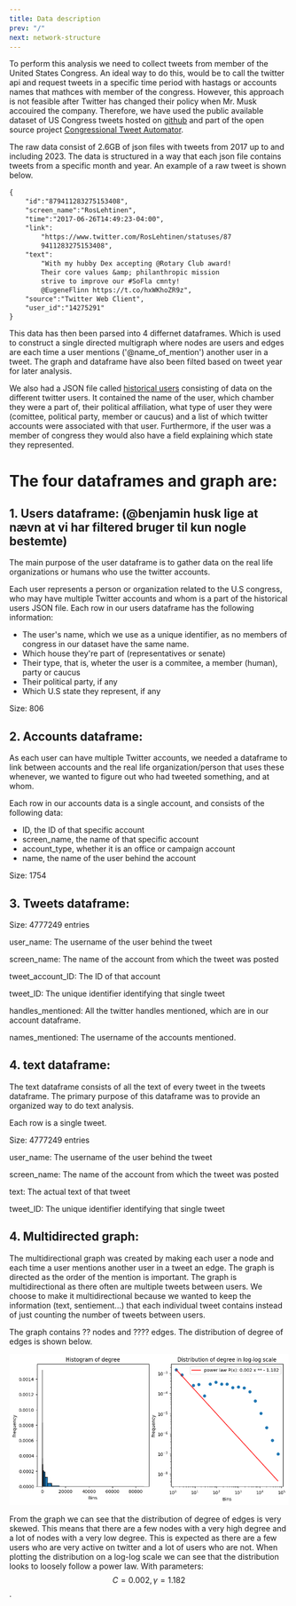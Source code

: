 ```yaml
---
title: Data description
prev: "/"
next: network-structure
---
```


To perform this analysis we need to collect tweets from member of the United States Congress. An ideal way to do this, would be to call the twitter api and request tweets in a specific time period with hastags or accounts names that mathces with member of the congress. However, this approach is not feasible after Twitter has changed their policy when Mr. Musk accouired the company. Therefore, we have used the public available dataset of US Congress tweets hosted on [github](https://github.com/alexlitel/congresstweets) and part of the open source project [Congressional Tweet Automator](https://github.com/alexlitel/congresstweets-automator).

The raw data consist of 2.6GB of json files with tweets from 2017 up to and including 2023. The data is structured in a way that each json file contains tweets from a specific month and year. An example of a raw tweet is shown below.

```
{
    "id":"879411283275153408",
    "screen_name":"RosLehtinen",
    "time":"2017-06-26T14:49:23-04:00",
    "link":
        "https://www.twitter.com/RosLehtinen/statuses/87
        9411283275153408",
    "text":
        "With my hubby Dex accepting @Rotary Club award! 
        Their core values &amp; philanthropic mission 
        strive to improve our #SoFla cmnty! 
        @EugeneFlinn https://t.co/hxWKhoZR9z",
    "source":"Twitter Web Client",
    "user_id":"14275291"
}
```

This data has then been parsed into 4 differnet dataframes. Which is used to construct a single directed multigraph where nodes are users and edges are each time a user mentions ('@name_of_mention') another user in a tweet. The graph and dataframe have also been filted based on tweet year for later analysis.

We also had a JSON file called [historical users](https://github.com/alexlitel/congresstweets-automator/blob/master/data/historical-users-filtered.json) consisting of data on the different twitter users. It contained the name of the user, which chamber they were a part of, their political affiliation, what type of user they were (comittee, political party, member or caucus) and a list of which twitter accounts were associated with that user. Furthermore, if the user was a member of congress they would also have a field explaining which state they represented. 

# The four dataframes and graph are:

## 1. Users dataframe: (@benjamin husk lige at nævn at vi har filtered bruger til kun nogle bestemte)

The main purpose of the user dataframe is to gather data on the real life organizations or humans who use the twitter accounts.

Each user represents a person or organization related to the U.S congress, who may have multiple Twitter accounts and whom is a part of the historical users JSON file. Each row in our users dataframe has the following information:
* The user's name, which we use as a unique identifier, as no members of congress in our dataset have the same name.
* Which house they're part of (representatives or senate)
* Their type, that is, wheter the user is a commitee, a member (human), party or caucus
* Their political party, if any
* Which U.S state they represent, if any

Size: 806

## 2. Accounts dataframe:

As each user can have multiple Twitter accounts, we needed a dataframe to link between accounts and the real life organization/person that uses these whenever, we wanted to figure out who had tweeted something, and at whom.

Each row in our accounts data is a single account, and consists of the following data:
* ID, the ID of that specific account
* screen_name, the name of that specific account
* account_type, whether it is an office or campaign account
* name, the name of the user behind the account

Size: 1754


## 3. Tweets dataframe:

Size: 4777249 entries

user_name: The username of the user behind the tweet

screen_name: The name of the account from which the tweet was posted

tweet_account_ID: The ID of that account

tweet_ID: The unique identifier identifying that single tweet

handles_mentioned: All the twitter handles mentioned, which are in our account dataframe.

names_mentioned: The username of the accounts mentioned.


## 4. text dataframe:

The text dataframe consists of all the text of every tweet in the tweets dataframe. The primary purpose of this dataframe was to provide an organized way to do text analysis.

Each row is a single tweet.

Size: 4777249 entries

user_name: The username of the user behind the tweet

screen_name: The name of the account from which the tweet was posted

text: The actual text of that tweet

tweet_ID: The unique identifier identifying that single tweet



## 4. Multidirected graph:

The multidirectional graph was created by making each user a node and each time a user mentions another user in a tweet an edge. The graph is directed as the order of the mention is important. The graph is multidirectional as there often are multiple tweets between users. We choose to make it multidirectional because we wanted to keep the information (text, sentiement...) that each individual tweet contains instead of just counting the number of tweets between users.

The graph contains ?? nodes and ???? edges. The distribution of degree of edges is shown below.

![](/images/degree-distribution.png)

From the graph we can see that the distribution of degree of edges is very skewed. This means that there are a few nodes with a very high degree and a lot of nodes with a very low degree. This is expected as there are a few users who are very active on twitter and a lot of users who are not. When plotting the distribution on a log-log scale we can see that the distribution looks to loosely follow a power law. With parameters:$$C=0.002, \gamma=1.182$$.


<!--- 

## How we have created our dataset

this was done

Lorem ipsum dolor sit amet, consectetur adipiscing elit. In nulla tellus, tempus sed lobortis quis, venenatis ac ante. Maecenas accumsan augue ultricies metus hendrerit, in ultrices urna fringilla. Suspendisse lobortis egestas magna, sit amet fermentum ligula tincidunt vitae. Suspendisse cursus non dui a vulputate. Cras vestibulum vulputate enim eu placerat. Ut scelerisque semper justo sit amet auctor. Aliquam sit amet iaculis tortor.

> Nulla in justo hendrerit, tincidunt mauris et, porta est. Donec in leo vitae est ultrices dapibus id nec tortor. Maecenas ut ipsum eu nisl cursus facilisis scelerisque eu ex. Aliquam euismod elementum libero, at vehicula ipsum.

Nam commodo lorem quis tortor euismod, ut ultrices orci aliquet. Sed eget dui nec sem ullamcorper convallis id nec ante. Aliquam ultricies a massa quis semper. Donec suscipit augue ut sagittis hendrerit. Aliquam erat volutpat. Proin aliquet maximus nibh, id aliquet justo maximus at. Sed accumsan ante id aliquam pellentesque. 

![](/images/dtu-logo.png)

Aliquam nec hendrerit quam. Suspendisse maximus eros sollicitudin, accumsan turpis eu, blandit nulla. Nunc lorem elit, molestie at libero gravida, placerat consectetur ante. Sed tincidunt viverra tellus a vehicula.


1. Lorem ipsum dolor sit amet
1. Lorem ipsum dolor sit amet
1. Lorem ipsum dolor sit amet

Lorem ipsum dolor sit amet, consectetur adipiscing elit. Nam blandit lobortis turpis. Praesent porttitor, turpis eu posuere molestie, sem dolor scelerisque sapien, eu aliquet ante felis ac metus. Pellentesque semper ultricies urna. Aenean auctor, turpis ut convallis ultrices, eros tellus bibendum risus, eu varius velit ante et diam. 

* Lorem ipsum dolor sit amet
* Lorem ipsum dolor sit amet
* Lorem ipsum dolor sit amet

In suscipit lorem orci, eu placerat nibh dignissim ut. Nullam consequat nisl dui, in ornare risus porttitor sed. Integer vitae nibh semper purus ultrices rutrum. Pellentesque non diam ornare, imperdiet elit a, tempus lacus. Suspendisse viverra euismod dapibus.

Suspendisse non tellus faucibus, dapibus leo at, elementum magna. Fusce quis ante ex. In non ex eleifend, luctus risus quis, dapibus velit. Nulla facilisi. Integer iaculis arcu at fermentum varius. Donec auctor dolor non dolor pulvinar luctus. Mauris vestibulum lacinia nisl, a dictum erat molestie sed. Vivamus vel blandit turpis, nec sollicitudin massa. Nunc velit eros, tristique elementum congue eget, auctor dictum tellus. 

Quisque iaculis, sem quis imperdiet faucibus, nunc lorem feugiat purus, vestibulum condimentum turpis turpis ut ante. Donec vestibulum lectus ut ullamcorper condimentum. Curabitur fermentum nulla vitae arcu sollicitudin pulvinar.

<img src="/images/dtu-logo.png" width="200" />

Vestibulum ante ipsum primis in faucibus orci luctus et ultrices posuere cubilia curae; Suspendisse eu tellus ut erat porttitor luctus. Vivamus aliquam auctor massa, in auctor orci. Ut quis enim ut lorem consectetur blandit dictum eu mauris.
--->
